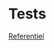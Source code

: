 # Tests

[Referentiel](http://localhost:5000/o/Fjdbqe9CenBbcFYR4qIf/s/belB8nggMoto37hlzkuT/ "mention")
